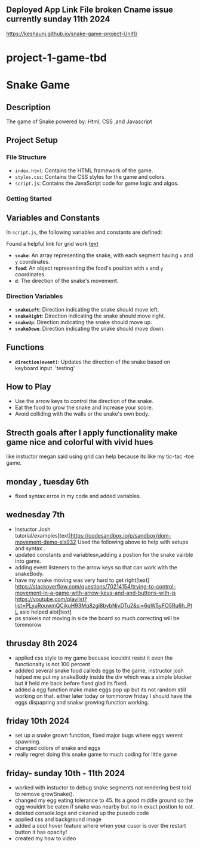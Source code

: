 ## Deployed App Link File broken Cname issue currently sunday 11th 2024

https://keshaunj.github.io/snake-game-project-Unit1/

# project-1-game-tbd

# Snake Game

## Description

The game of Snake powered by: Html, CSS ,and Javascript

## Project Setup

### File Structure

- `index.html`: Contains the HTML framework of the game.
- `styles.css`: Contains the CSS styles for the game and colors.
- `script.js`: Contains the JavaScript code for game logic and algos.

### Getting Started



## Variables and Constants

In `script.js`, the following variables and constants are defined:

Found a helpful link for grid work [text](https://pinnguaq.com/learn/x-y-hide-and-seek-game/)
- **`snake`**: An array representing the snake, with each segment having `x` and `y` coordinates.  
- **`food`**: An object representing the food's position with `x` and `y` coordinates.
- **`d`**: The direction of the snake's movement.

### Direction Variables

- **`snakeLeft`**: Direction indicating the snake should move left.
- **`snakeRight`**: Direction indicating the snake should move right.
- **`snakeUp`**: Direction indicating the snake should move up.
- **`snakeDown`**: Direction indicating the snake should move down.

## Functions

- **`direction(event)`**: Updates the direction of the snake based on keyboard input.
'testing'


## How to Play

- Use the arrow keys to control the direction of the snake.
- Eat the food to grow the snake and increase your score.
- Avoid colliding with the walls or the snake's own body.

## Strecth goals after I apply functionality make game nice and colorful with vivid hues
like instuctor megan said using grid can  help because its like my tic-tac -toe game.

## monday , tuesday 6th
- fixed syntax erros in my code and added variables.

## wednesday 7th

- Instuctor Josh tutorial/examples[text]https://codesandbox.io/p/sandbox/dom-movement-demo-xls932
Used the following above to help with setups and syntax .
- updated constants and variablesn,adding a postion for the snake vairble into game.
- adding event listeners to the arrow keys so that can work with the snakeBody.
- have my snake moving was very hard to get right[text] https://stackoverflow.com/questions/70214154/trying-to-control-movement-in-a-game-with-arrow-keys-and-and-buttons-with-js
https://youtube.com/playlist?list=PLyuRouwmQCjkuH93Mq8zgi8bybNjvDTu2&si=6qW5yFO5Ru6h_PtL aslo helped alot[text]
- ps snakeis not moving in side the board so much correcting will be tommorow

## thrusday 8th 2024
- applied css style to my game becuase icouldnt resist it even the functionalty is not 100 percent
- addded several snake food calleds eggs to the game, instructor josh helped me put my snakeBody inside the div which was a simple blocker but it held me back before fixed glad its fixed.
- added a egg function make make eggs pop up but its not random still working on that. either later today or tommorow friday I should have the eggs dispapring and snakw growing function working.

## friday 10th 2024
- set up a snake grown function, fixed major bugs where eggs werent spawning.
- changed colors of snake and eggs
- really regret doing this snake game to much coding for little game

## friday- sunday 10th - 11th 2024
- worked with instuctor to debug snake segments not rendering best told to remove growSnake().
- changed my egg eating tolerance to 45. Its a good middle ground so the egg wouldnt be eaten if snake was nearby but no in exact postion to eat.
- deleted console.logs and cleaned up the pusedo code 
- applied css and background image
- added a cool hover feature where when your cusor is over the restart button it has opacity!
- created my how to video